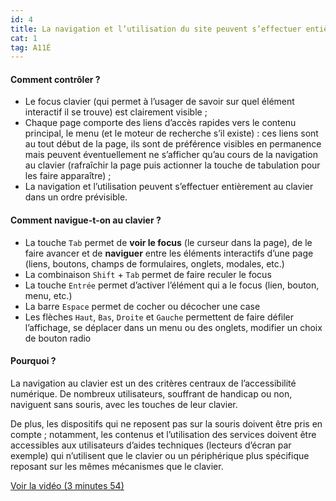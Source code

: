 ```yaml
---
id: 4
title: La navigation et l’utilisation du site peuvent s’effectuer entièrement au clavier
cat: 1
tag: A11É
---
```



#### Comment contrôler ?

* Le focus clavier (qui permet à l’usager de savoir sur quel élément interactif il se trouve) est clairement visible ;
* Chaque page comporte des liens d’accès rapides vers le contenu principal, le menu (et le moteur de recherche s’il existe) : ces liens sont au tout début de la page, ils sont de préférence visibles en permanence mais peuvent éventuellement ne s’afficher qu’au cours de la navigation au clavier (rafraîchir la page puis actionner la touche de tabulation pour les faire apparaître) ;
* La navigation et l’utilisation peuvent s’effectuer entièrement au clavier dans un ordre prévisible.

#### Comment navigue-t-on au clavier ?

* La touche `Tab` permet de **voir le focus** (le curseur dans la page), de le faire avancer et de **naviguer** entre les éléments interactifs d’une page (liens, boutons, champs de formulaires, onglets, modales, etc.)  
* La combinaison `Shift` + `Tab` permet de faire reculer le focus
* La touche `Entrée` permet d’activer l’élément qui a le focus (lien, bouton, menu, etc.)  
* La barre `Espace` permet de cocher ou décocher une case
* Les flèches `Haut`, `Bas`, `Droite` et `Gauche` permettent de faire défiler l’affichage, se déplacer dans un menu ou des onglets, modifier un choix de bouton radio

#### Pourquoi ?

La navigation au clavier est un des critères centraux de l’accessibilité numérique. De nombreux utilisateurs, souffrant de handicap ou non, naviguent sans souris, avec les touches de leur clavier. 

De plus, les dispositifs qui ne reposent pas sur la souris doivent être pris en compte ; notamment, les contenus et l’utilisation des services doivent être accessibles aux utilisateurs d’aides techniques (lecteurs d’écran par exemple) qui n’utilisent que le clavier ou un périphérique plus spécifique reposant sur les mêmes mécanismes que le clavier.

<a rel="nopenner noreferrer" href="https://www.youtube.com/watch?v=Y1G4F5Cic1U" target="_blank" title="Voir la vidéo (3 minutes 54) - nouvelle fenêtre" class="fr-link">Voir la vidéo (3 minutes 54)</a>